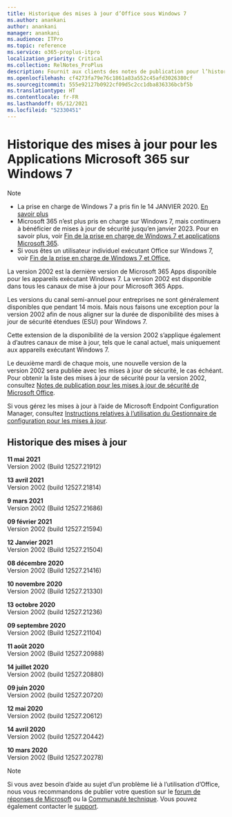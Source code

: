 ```yaml
---
title: Historique des mises à jour d’Office sous Windows 7
ms.author: anankani
author: anankani
manager: anankani
ms.audience: ITPro
ms.topic: reference
ms.service: o365-proplus-itpro
localization_priority: Critical
ms.collection: RelNotes_ProPlus
description: Fournit aux clients des notes de publication pour l’historique des mises à jour pour les Applications Microsoft 365 pour Windows 7
ms.openlocfilehash: cf4273fa79e76c1861a83a552c45afd3026380cf
ms.sourcegitcommit: 555e92127b0922cf09d5c2cc1dba836336bcbf5b
ms.translationtype: HT
ms.contentlocale: fr-FR
ms.lasthandoff: 05/12/2021
ms.locfileid: "52330451"
---
```

# <a name="update-history-for-microsoft-365-apps-on-windows-7"></a>Historique des mises à jour pour les Applications Microsoft 365 sur Windows 7 

 > [!NOTE]
>
>- La prise en charge de Windows 7 a pris fin le 14 JANVIER 2020. [En savoir plus](https://www.microsoft.com/microsoft-365/windows/end-of-windows-7-support)
>- Microsoft 365 n’est plus pris en charge sur Windows 7, mais continuera à bénéficier de mises à jour de sécurité jusqu’en janvier 2023. Pour en savoir plus, voir [Fin de la prise en charge de Windows 7 et applications Microsoft 365](/DeployOffice/endofsupport/windows-7-support).
>- Si vous êtes un utilisateur individuel exécutant Office sur Windows 7, voir [Fin de la prise en charge de Windows 7 et Office.](https://support.microsoft.com/office/78f20fab-b57b-44d7-8368-06a8493f3cb9)

La version 2002 est la dernière version de Microsoft 365 Apps disponible pour les appareils exécutant Windows 7. La version 2002 est disponible dans tous les canaux de mise à jour pour Microsoft 365 Apps.

Les versions du canal semi-annuel pour entreprises ne sont généralement disponibles que pendant 14 mois. Mais nous faisons une exception pour la version 2002 afin de nous aligner sur la durée de disponibilité des mises à jour de sécurité étendues (ESU) pour Windows 7.

Cette extension de la disponibilité de la version 2002 s’applique également à d’autres canaux de mise à jour, tels que le canal actuel, mais uniquement aux appareils exécutant Windows 7.

Le deuxième mardi de chaque mois, une nouvelle version de la version 2002 sera publiée avec les mises à jour de sécurité, le cas échéant. Pour obtenir la liste des mises à jour de sécurité pour la version 2002, consultez [Notes de publication pour les mises à jour de sécurité de Microsoft Office](microsoft365-apps-security-updates.md).

Si vous gérez les mises à jour à l’aide de Microsoft Endpoint Configuration Manager, consultez [Instructions relatives à l’utilisation du Gestionnaire de configuration pour les mises à jour](/deployoffice/endofsupport/windows-7-support#guidance-when-using-configuration-manager-for-updates).


## <a name="update-history"></a>Historique des mises à jour

[//]: # (NE PAS SUPPRIMER)

**11 mai 2021**<br/>
Version 2002 (Build 12527.21912)<br/>

**13 avril 2021**<br/>
Version 2002 (build 12527.21814)<br/>

**9 mars 2021**<br/>
Version 2002 (Build 12527.21686)<br/>

**09 février 2021**<br/>
Version 2002 (build 12527.21594)<br/>

**12 Janvier 2021**<br/>
Version 2002 (Build 12527.21504)<br/>

**08 décembre 2020**<br/>
Version 2002 (Build 12527.21416)<br/>

**10 novembre 2020**<br/>
Version 2002 (Build 12527.21330)<br/>

**13 octobre 2020**<br/>
Version 2002 (build 12527.21236)<br/>

**09 septembre 2020**<br/>
Version 2002 (Build 12527.21104)<br/>

**11 août 2020**<br/>
Version 2002 (Build 12527.20988)<br/>

**14 juillet 2020**<br/>
Version 2002 (build 12527.20880)<br/>

**09 juin 2020**<br/>
Version 2002 (build 12527.20720)<br/>

**12 mai 2020**<br/>
Version 2002 (build 12527.20612)<br/>

**14 avril 2020**<br/>
Version 2002 (build 12527.20442)<br/>

**10 mars 2020**<br/>
Version 2002 (Build 12527.20278)<br/>




> [!NOTE]
> Si vous avez besoin d’aide au sujet d’un problème lié à l’utilisation d’Office, nous vous recommandons de publier votre question sur le [forum de réponses de Microsoft](https://answers.microsoft.com/) ou la [Communauté technique](https://techcommunity.microsoft.com/). Vous pouvez également contacter le [support](https://support.microsoft.com/contactus).